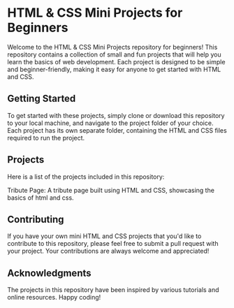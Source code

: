 # HTML & CSS Mini Projects for Beginners

Welcome to the HTML & CSS Mini Projects repository for beginners! This repository contains a collection of small and fun projects that will help you learn the basics of web development. Each project is designed to be simple and beginner-friendly, making it easy for anyone to get started with HTML and CSS.

## Getting Started
To get started with these projects, simply clone or download this repository to your local machine, and navigate to the project folder of your choice. Each project has its own separate folder, containing the HTML and CSS files required to run the project.

## Projects
Here is a list of the projects included in this repository:

Tribute Page: A tribute page built using HTML and CSS, showcasing the basics of html and css.

## Contributing
If you have your own mini HTML and CSS projects that you'd like to contribute to this repository, please feel free to submit a pull request with your project. Your contributions are always welcome and appreciated!

## Acknowledgments
The projects in this repository have been inspired by various tutorials and online resources.
Happy coding!
